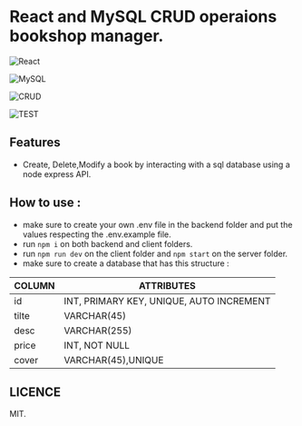 # React and MySQL CRUD operaions bookshop manager.


![React](https://res.cloudinary.com/dxobgdfyq/image/upload/v1675171027/React_logo_wordmark_xb1i7o.png)

![MySQL](https://res.cloudinary.com/dxobgdfyq/image/upload/v1675171031/mysql_official_logo_icon_169938_nxf1py.png)

![CRUD](https://res.cloudinary.com/dxobgdfyq/image/upload/v1675171042/2028989_rx91dq.png)

![TEST](https://api.travis-ci.org/joemccann/dillinger.svg?branch=master&status=passed)

## Features

- Create, Delete,Modify a book by interacting with a sql database using a node express API.

## How to use : 

- make sure to create your own .env file in the backend folder and put the values respecting the .env.example file.
- run ```npm i``` on both backend and client folders.
- run ```npm run dev``` on the client folder and ```npm start``` on the server folder.
- make sure to create a database that has this structure : 

| COLUMN | ATTRIBUTES |
| ------ | ------ |
| id | INT, PRIMARY KEY, UNIQUE, AUTO INCREMENT |
| tilte | VARCHAR(45) |
| desc | VARCHAR(255) |
| price | INT, NOT NULL |
| cover | VARCHAR(45),UNIQUE |

## LICENCE

MIT.
